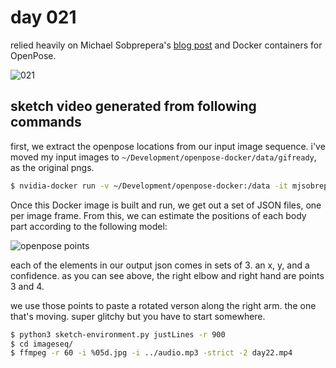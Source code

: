 # day 021

relied heavily on Michael Sobprepera's [blog post](http://michaelsobrepera.com/guides/openposeaws.html) and Docker containers for OpenPose. 


![021](https://github.com/burningion/daily-sketches/raw/master/021/images/00233.jpg)


## sketch video generated from following commands

first, we extract the openpose locations from our input image sequence. i've moved my input images to `~/Development/openpose-docker/data/gifready`, as the original pngs.

```bash
$ nvidia-docker run -v ~/Development/openpose-docker:/data -it mjsobrep/openpose:latest ./build/examples/openpose/openpose.bin --image_dir /data/gifready/  --write_keypoint_json /data/data/ --no_display
```

Once this Docker image is built and run, we get out a set of JSON files, one per image frame. From this, we can estimate the positions of each body part according to the following model:

![openpose points](https://github.com/burningion/daily-sketches/raw/master/017/images/keypoints_pose.png)

each of the elements in our output json comes in sets of 3. an x, y, and a confidence. as you can see above, the right elbow and right hand are points 3 and 4.

we use those points to paste a rotated verson along the right arm. the one that's moving. super glitchy but you have to start somewhere.

```bash
$ python3 sketch-environment.py justLines -r 900
$ cd imageseq/
$ ffmpeg -r 60 -i %05d.jpg -i ../audio.mp3 -strict -2 day22.mp4
```
